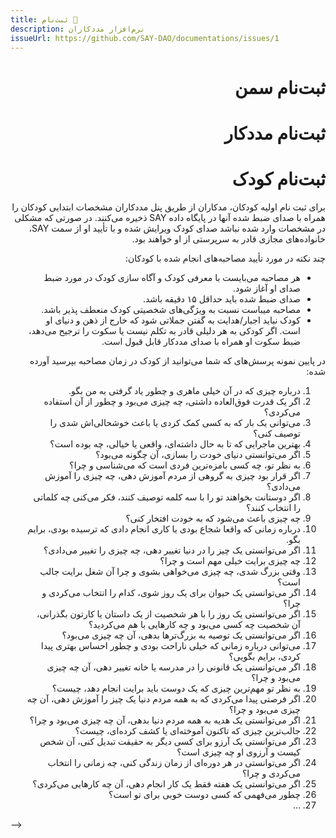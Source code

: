 ```yaml
---
title: ثبت‌نام 🚧
description: نرم‌افزار مددکاران
issueUrl: https://github.com/SAY-DAO/documentations/issues/1
---
```


 <div dir="rtl" markdown="1">

# ثبت‌نام سمن

# ثبت‌نام مددکار

# ثبت‌نام کودک

برای ثبت نام اولیه کودکان، مدکاران از طریق پنل مددکاران مشخصات ابتدایی کودکان را همراه با صدای ضبط شده آنها در پایگاه داده SAY ذخیره می‌کنند. در صورتی که مشکلی در مشخصات وارد شده نباشد صدای کودک ویرایش شده و با تأیید او از سمت SAY، خانواده‌های مجازی قادر به سرپرستی از او خواهند بود.

چند نکته در مورد تأیید مصاحبه‌های انجام شده با کودکان:

- هر مصاحبه می‌بایست با معرفی کودک و آگاه سازی کودک در مورد ضبط صدای او آغاز شود.
- صدای ضبط شده باید حداقل ۱۵ دقیقه باشد.
- مصاحبه میباست نسبت به ویژگی‌های شخصیتی کودک منعطف پذیر باشد.
-  کودک نباید اجبار/هدایت به‌ گفتن جملاتی شود که خارج از ذهن و دنیای او است. اگر کودکی به هر دلیلی قادر به تکلم نیست یا سکوت را ترجیح می‌دهد، ضبط سکوت او همراه با صدای مددکار قابل قبول است.

در پایین نمونه پرسش‌های که شما می‌توانید از کودک در زمان مصاحبه بپرسید آورده شده:

1. درباره چیزی که در آن خیلی ماهری و چطور یاد گرفتی به من بگو.
2. اگر یک قدرت فوق‌العاده داشتی، چه چیزی می‌بود و چطور از آن استفاده می‌کردی؟
3. می‌توانی یک بار که به کسی کمک کردی یا باعث خوشحالی‌اش شدی را توصیف کنی؟
4. بهترین ماجرایی که تا به حال داشته‌ای، واقعی یا خیالی، چه بوده است؟
5. اگر می‌توانستی دنیای خودت را بسازی، آن چگونه می‌بود؟
6. به نظر تو، چه کسی بامزه‌ترین فردی است که می‌شناسی و چرا؟
7. اگر قرار بود چیزی به گروهی از مردم آموزش دهی، چه چیزی را آموزش می‌دادی؟
8. اگر دوستانت بخواهند تو را با سه کلمه توصیف کنند، فکر می‌کنی چه کلماتی را انتخاب کنند؟
9. چه چیزی باعث می‌شود که به خودت افتخار کنی؟
10. درباره زمانی که واقعا شجاع بودی یا کاری انجام دادی که ترسیده بودی، برایم بگو.
11. اگر می‌توانستی یک چیز را در دنیا تغییر دهی، چه چیزی را تغییر می‌دادی؟
12. چه چیزی برایت خیلی مهم است و چرا؟
13. وقتی بزرگ شدی، چه چیزی می‌خواهی بشوی و چرا آن شغل برایت جالب است؟
14. اگر می‌توانستی یک حیوان برای یک روز شوی، کدام را انتخاب می‌کردی و چرا؟
15. اگر می‌توانستی یک روز را با هر شخصیت از یک داستان یا کارتون بگذرانی، آن شخصیت چه کسی می‌بود و چه کارهایی با هم می‌کردید؟
16. اگر می‌توانستی یک توصیه به بزرگ‌ترها بدهی، آن چه چیزی می‌بود؟
17. می‌توانی درباره زمانی که خیلی ناراحت بودی و چطور احساس بهتری پیدا کردی، برایم بگویی؟
18. اگر می‌توانستی یک قانونی را در مدرسه یا خانه تغییر دهی، آن چه چیزی می‌بود و چرا؟
19. به نظر تو مهم‌ترین چیزی که یک دوست باید برایت انجام دهد، چیست؟
20. اگر فرصتی پیدا می‌کردی که به همه مردم دنیا یک چیز را آموزش دهی، آن چه چیزی می‌بود و چرا؟
21. اگر می‌توانستی یک هدیه به همه مردم دنیا بدهی، آن چه چیزی می‌بود و چرا؟
22. جالب‌ترین چیزی که تاکنون آموخته‌ای یا کشف کرده‌ای، چیست؟
23. اگر می‌توانستی یک آرزو برای کسی دیگر به حقیقت تبدیل کنی، آن شخص کیست و آرزوی او چه چیزی است؟
24. اگر می‌توانستی در هر دوره‌ای از زمان زندگی کنی، چه زمانی را انتخاب می‌کردی و چرا؟
25. اگر می‌توانستی یک هفته فقط یک کار انجام دهی، آن چه کارهایی می‌کردی؟
26. چطور می‌فهمی که کسی دوست خوبی برای تو است؟
27. ...

</div> -->
